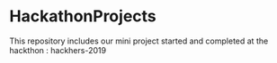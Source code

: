 # HackathonProjects

This repository includes our mini project started and completed at the hackthon : hackhers-2019
